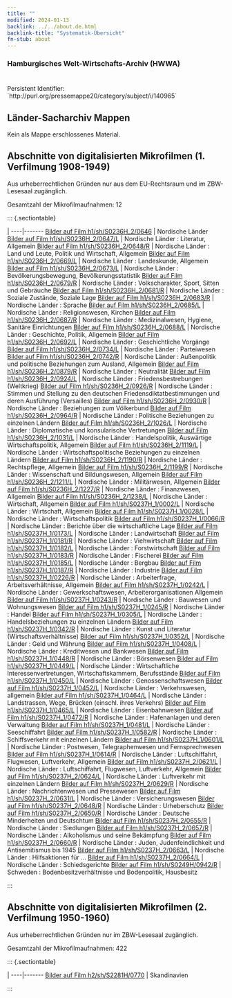 ```yaml
---
title: ""
modified: 2024-01-13
backlink: ../../about.de.html
backlink-title: "Systematik-Übersicht"
fn-stub: about
---
```


### Hamburgisches Welt-Wirtschafts-Archiv (HWWA)

# 

<div class="hint">Persistent Identifier: `http://purl.org/pressemappe20/category/subject/i/140965`</div>







## Länder-Sacharchiv Mappen





Kein als Mappe erschlossenes Material.



<a id="filmsections" />

## Abschnitte von digitalisierten Mikrofilmen (1. Verfilmung 1908-1949)

<p>Aus urheberrechtlichen Gründen nur aus dem EU-Rechtsraum und im ZBW-Lesesaal zugänglich.</p>


<p>Gesamtzahl der Mikrofilmaufnahmen: 12</p>





::: {.sectiontable}

 | 
----|-------
<a class="btn" href="https://pm20.zbw.eu/film/h1/sh/S0236H_2/0646" rel="nofollow">Bilder auf Film h1/sh/S0236H_2/0646</a> | Nordische Länder
<a class="btn" href="https://pm20.zbw.eu/film/h1/sh/S0236H_2/0647/L" rel="nofollow">Bilder auf Film h1/sh/S0236H_2/0647/L</a> | Nordische Länder : Literatur, Allgemein
<a class="btn" href="https://pm20.zbw.eu/film/h1/sh/S0236H_2/0648/R" rel="nofollow">Bilder auf Film h1/sh/S0236H_2/0648/R</a> | Nordische Länder : Land und Leute, Politik und Wirtschaft, Allgemein
<a class="btn" href="https://pm20.zbw.eu/film/h1/sh/S0236H_2/0669/L" rel="nofollow">Bilder auf Film h1/sh/S0236H_2/0669/L</a> | Nordische Länder : Landeskunde, Allgemein
<a class="btn" href="https://pm20.zbw.eu/film/h1/sh/S0236H_2/0673/L" rel="nofollow">Bilder auf Film h1/sh/S0236H_2/0673/L</a> | Nordische Länder : Bevölkerungsbewegung, Bevölkerungsstatistik
<a class="btn" href="https://pm20.zbw.eu/film/h1/sh/S0236H_2/0679/R" rel="nofollow">Bilder auf Film h1/sh/S0236H_2/0679/R</a> | Nordische Länder : Volkscharakter, Sport, Sitten und Gebräuche
<a class="btn" href="https://pm20.zbw.eu/film/h1/sh/S0236H_2/0681/R" rel="nofollow">Bilder auf Film h1/sh/S0236H_2/0681/R</a> | Nordische Länder : Soziale Zustände, Soziale Lage
<a class="btn" href="https://pm20.zbw.eu/film/h1/sh/S0236H_2/0683/R" rel="nofollow">Bilder auf Film h1/sh/S0236H_2/0683/R</a> | Nordische Länder : Sprache
<a class="btn" href="https://pm20.zbw.eu/film/h1/sh/S0236H_2/0685/L" rel="nofollow">Bilder auf Film h1/sh/S0236H_2/0685/L</a> | Nordische Länder : Religionswesen, Kirchen
<a class="btn" href="https://pm20.zbw.eu/film/h1/sh/S0236H_2/0687/R" rel="nofollow">Bilder auf Film h1/sh/S0236H_2/0687/R</a> | Nordische Länder : Medizinalwesen, Hygiene, Sanitäre Einrichtungen
<a class="btn" href="https://pm20.zbw.eu/film/h1/sh/S0236H_2/0688/L" rel="nofollow">Bilder auf Film h1/sh/S0236H_2/0688/L</a> | Nordische Länder : Geschichte, Politik, Allgemein
<a class="btn" href="https://pm20.zbw.eu/film/h1/sh/S0236H_2/0692/L" rel="nofollow">Bilder auf Film h1/sh/S0236H_2/0692/L</a> | Nordische Länder : Geschichtliche Vorgänge
<a class="btn" href="https://pm20.zbw.eu/film/h1/sh/S0236H_2/0734/L" rel="nofollow">Bilder auf Film h1/sh/S0236H_2/0734/L</a> | Nordische Länder : Parteiwesen
<a class="btn" href="https://pm20.zbw.eu/film/h1/sh/S0236H_2/0742/R" rel="nofollow">Bilder auf Film h1/sh/S0236H_2/0742/R</a> | Nordische Länder : Außenpolitik und politische Beziehungen zum Ausland, Allgemein
<a class="btn" href="https://pm20.zbw.eu/film/h1/sh/S0236H_2/0879/R" rel="nofollow">Bilder auf Film h1/sh/S0236H_2/0879/R</a> | Nordische Länder : Neutralität
<a class="btn" href="https://pm20.zbw.eu/film/h1/sh/S0236H_2/0924/L" rel="nofollow">Bilder auf Film h1/sh/S0236H_2/0924/L</a> | Nordische Länder : Friedensbestrebungen (Weltkrieg)
<a class="btn" href="https://pm20.zbw.eu/film/h1/sh/S0236H_2/0926/R" rel="nofollow">Bilder auf Film h1/sh/S0236H_2/0926/R</a> | Nordische Länder : Stimmen und Stellung zu den deutschen Friedensdiktatbestimmungen und deren Ausführung (Versailles)
<a class="btn" href="https://pm20.zbw.eu/film/h1/sh/S0236H_2/0930/R" rel="nofollow">Bilder auf Film h1/sh/S0236H_2/0930/R</a> | Nordische Länder : Beziehungen zum Völkerbund
<a class="btn" href="https://pm20.zbw.eu/film/h1/sh/S0236H_2/0964/R" rel="nofollow">Bilder auf Film h1/sh/S0236H_2/0964/R</a> | Nordische Länder : Politische Beziehungen zu einzelnen Ländern
<a class="btn" href="https://pm20.zbw.eu/film/h1/sh/S0236H_2/1026/L" rel="nofollow">Bilder auf Film h1/sh/S0236H_2/1026/L</a> | Nordische Länder : Diplomatische und konsularische Vertretungen
<a class="btn" href="https://pm20.zbw.eu/film/h1/sh/S0236H_2/1031/L" rel="nofollow">Bilder auf Film h1/sh/S0236H_2/1031/L</a> | Nordische Länder : Handelspolitik, Auswärtige Wirtschaftspolitik, Allgemein
<a class="btn" href="https://pm20.zbw.eu/film/h1/sh/S0236H_2/1119/L" rel="nofollow">Bilder auf Film h1/sh/S0236H_2/1119/L</a> | Nordische Länder : Wirtschaftspolitische Beziehungen zu einzelnen Ländern
<a class="btn" href="https://pm20.zbw.eu/film/h1/sh/S0236H_2/1190/R" rel="nofollow">Bilder auf Film h1/sh/S0236H_2/1190/R</a> | Nordische Länder : Rechtspflege, Allgemein
<a class="btn" href="https://pm20.zbw.eu/film/h1/sh/S0236H_2/1199/R" rel="nofollow">Bilder auf Film h1/sh/S0236H_2/1199/R</a> | Nordische Länder : Wissenschaft und Bildungswesen, Allgemein
<a class="btn" href="https://pm20.zbw.eu/film/h1/sh/S0236H_2/1211/L" rel="nofollow">Bilder auf Film h1/sh/S0236H_2/1211/L</a> | Nordische Länder : Militärwesen, Allgemein
<a class="btn" href="https://pm20.zbw.eu/film/h1/sh/S0236H_2/1227/R" rel="nofollow">Bilder auf Film h1/sh/S0236H_2/1227/R</a> | Nordische Länder : Finanzwesen, Allgemein
<a class="btn" href="https://pm20.zbw.eu/film/h1/sh/S0236H_2/1238/L" rel="nofollow">Bilder auf Film h1/sh/S0236H_2/1238/L</a> | Nordische Länder : Wirtschaft, Allgemein
<a class="btn" href="https://pm20.zbw.eu/film/h1/sh/S0237H_1/0002/L" rel="nofollow">Bilder auf Film h1/sh/S0237H_1/0002/L</a> | Nordische Länder : Wirtschaft, Allgemein
<a class="btn" href="https://pm20.zbw.eu/film/h1/sh/S0237H_1/0028/L" rel="nofollow">Bilder auf Film h1/sh/S0237H_1/0028/L</a> | Nordische Länder : Wirtschaftspolitik
<a class="btn" href="https://pm20.zbw.eu/film/h1/sh/S0237H_1/0066/R" rel="nofollow">Bilder auf Film h1/sh/S0237H_1/0066/R</a> | Nordische Länder : Berichte über die wirtschaftliche Lage
<a class="btn" href="https://pm20.zbw.eu/film/h1/sh/S0237H_1/0173/L" rel="nofollow">Bilder auf Film h1/sh/S0237H_1/0173/L</a> | Nordische Länder : Landwirtschaft
<a class="btn" href="https://pm20.zbw.eu/film/h1/sh/S0237H_1/0181/R" rel="nofollow">Bilder auf Film h1/sh/S0237H_1/0181/R</a> | Nordische Länder : Viehwirtschaft
<a class="btn" href="https://pm20.zbw.eu/film/h1/sh/S0237H_1/0182/L" rel="nofollow">Bilder auf Film h1/sh/S0237H_1/0182/L</a> | Nordische Länder : Forstwirtschaft
<a class="btn" href="https://pm20.zbw.eu/film/h1/sh/S0237H_1/0183/R" rel="nofollow">Bilder auf Film h1/sh/S0237H_1/0183/R</a> | Nordische Länder : Fischerei
<a class="btn" href="https://pm20.zbw.eu/film/h1/sh/S0237H_1/0185/L" rel="nofollow">Bilder auf Film h1/sh/S0237H_1/0185/L</a> | Nordische Länder : Bergbau
<a class="btn" href="https://pm20.zbw.eu/film/h1/sh/S0237H_1/0187/R" rel="nofollow">Bilder auf Film h1/sh/S0237H_1/0187/R</a> | Nordische Länder : Industrie
<a class="btn" href="https://pm20.zbw.eu/film/h1/sh/S0237H_1/0226/R" rel="nofollow">Bilder auf Film h1/sh/S0237H_1/0226/R</a> | Nordische Länder : Arbeiterfrage, Arbeitsverhältnisse, Allgemein
<a class="btn" href="https://pm20.zbw.eu/film/h1/sh/S0237H_1/0242/L" rel="nofollow">Bilder auf Film h1/sh/S0237H_1/0242/L</a> | Nordische Länder : Gewerkschaftswesen, Arbeiterorganisationen Allgemein
<a class="btn" href="https://pm20.zbw.eu/film/h1/sh/S0237H_1/0243/R" rel="nofollow">Bilder auf Film h1/sh/S0237H_1/0243/R</a> | Nordische Länder : Bauwesen und Wohnungswesen
<a class="btn" href="https://pm20.zbw.eu/film/h1/sh/S0237H_1/0245/R" rel="nofollow">Bilder auf Film h1/sh/S0237H_1/0245/R</a> | Nordische Länder : Handel
<a class="btn" href="https://pm20.zbw.eu/film/h1/sh/S0237H_1/0305/L" rel="nofollow">Bilder auf Film h1/sh/S0237H_1/0305/L</a> | Nordische Länder : Handelsbeziehungen zu einzelnen Ländern
<a class="btn" href="https://pm20.zbw.eu/film/h1/sh/S0237H_1/0342/R" rel="nofollow">Bilder auf Film h1/sh/S0237H_1/0342/R</a> | Nordische Länder : Kunst und Literatur (Wirtschaftsverhältnisse)
<a class="btn" href="https://pm20.zbw.eu/film/h1/sh/S0237H_1/0352/L" rel="nofollow">Bilder auf Film h1/sh/S0237H_1/0352/L</a> | Nordische Länder : Geld und Währung
<a class="btn" href="https://pm20.zbw.eu/film/h1/sh/S0237H_1/0408/L" rel="nofollow">Bilder auf Film h1/sh/S0237H_1/0408/L</a> | Nordische Länder : Kreditwesen und Bankwesen
<a class="btn" href="https://pm20.zbw.eu/film/h1/sh/S0237H_1/0448/R" rel="nofollow">Bilder auf Film h1/sh/S0237H_1/0448/R</a> | Nordische Länder : Börsenwesen
<a class="btn" href="https://pm20.zbw.eu/film/h1/sh/S0237H_1/0449/L" rel="nofollow">Bilder auf Film h1/sh/S0237H_1/0449/L</a> | Nordische Länder : Wirtschaftliche Interessenvertretungen, Wirtschaftskammern, Berufsstände
<a class="btn" href="https://pm20.zbw.eu/film/h1/sh/S0237H_1/0450/L" rel="nofollow">Bilder auf Film h1/sh/S0237H_1/0450/L</a> | Nordische Länder : Genossenschaftswesen
<a class="btn" href="https://pm20.zbw.eu/film/h1/sh/S0237H_1/0452/L" rel="nofollow">Bilder auf Film h1/sh/S0237H_1/0452/L</a> | Nordische Länder : Verkehrswesen, allgemein
<a class="btn" href="https://pm20.zbw.eu/film/h1/sh/S0237H_1/0464/L" rel="nofollow">Bilder auf Film h1/sh/S0237H_1/0464/L</a> | Nordische Länder : Landstrassen, Wege, Brücken (einschl. ihres Verkehrs)
<a class="btn" href="https://pm20.zbw.eu/film/h1/sh/S0237H_1/0465/L" rel="nofollow">Bilder auf Film h1/sh/S0237H_1/0465/L</a> | Nordische Länder : Eisenbahnwesen
<a class="btn" href="https://pm20.zbw.eu/film/h1/sh/S0237H_1/0472/R" rel="nofollow">Bilder auf Film h1/sh/S0237H_1/0472/R</a> | Nordische Länder : Hafenanlagen und deren Verwaltung
<a class="btn" href="https://pm20.zbw.eu/film/h1/sh/S0237H_1/0481/L" rel="nofollow">Bilder auf Film h1/sh/S0237H_1/0481/L</a> | Nordische Länder : Seeschiffahrt
<a class="btn" href="https://pm20.zbw.eu/film/h1/sh/S0237H_1/0582/R" rel="nofollow">Bilder auf Film h1/sh/S0237H_1/0582/R</a> | Nordische Länder : Schiffsverkehr mit einzelnen Ländern
<a class="btn" href="https://pm20.zbw.eu/film/h1/sh/S0237H_1/0601/L" rel="nofollow">Bilder auf Film h1/sh/S0237H_1/0601/L</a> | Nordische Länder : Postwesen, Telegraphenwesen und Fernsprechwesen
<a class="btn" href="https://pm20.zbw.eu/film/h1/sh/S0237H_1/0614/R" rel="nofollow">Bilder auf Film h1/sh/S0237H_1/0614/R</a> | Nordische Länder : Luftschiffahrt, Flugwesen, Luftverkehr, Allgemein
<a class="btn" href="https://pm20.zbw.eu/film/h1/sh/S0237H_2/0621/L" rel="nofollow">Bilder auf Film h1/sh/S0237H_2/0621/L</a> | Nordische Länder : Luftschiffahrt, Flugwesen, Luftverkehr, Allgemein
<a class="btn" href="https://pm20.zbw.eu/film/h1/sh/S0237H_2/0624/L" rel="nofollow">Bilder auf Film h1/sh/S0237H_2/0624/L</a> | Nordische Länder : Luftverkehr mit einzelnen Ländern
<a class="btn" href="https://pm20.zbw.eu/film/h1/sh/S0237H_2/0629/R" rel="nofollow">Bilder auf Film h1/sh/S0237H_2/0629/R</a> | Nordische Länder : Nachrichtenwesen und Pressewesen
<a class="btn" href="https://pm20.zbw.eu/film/h1/sh/S0237H_2/0631/L" rel="nofollow">Bilder auf Film h1/sh/S0237H_2/0631/L</a> | Nordische Länder : Versicherungswesen
<a class="btn" href="https://pm20.zbw.eu/film/h1/sh/S0237H_2/0648/R" rel="nofollow">Bilder auf Film h1/sh/S0237H_2/0648/R</a> | Nordische Länder : Urheberschutz
<a class="btn" href="https://pm20.zbw.eu/film/h1/sh/S0237H_2/0650/R" rel="nofollow">Bilder auf Film h1/sh/S0237H_2/0650/R</a> | Nordische Länder : Deutsche Minderheiten und Deutschtum
<a class="btn" href="https://pm20.zbw.eu/film/h1/sh/S0237H_2/0655/R" rel="nofollow">Bilder auf Film h1/sh/S0237H_2/0655/R</a> | Nordische Länder : Siedlungen
<a class="btn" href="https://pm20.zbw.eu/film/h1/sh/S0237H_2/0657/R" rel="nofollow">Bilder auf Film h1/sh/S0237H_2/0657/R</a> | Nordische Länder : Alkoholismus und seine Bekämpfung
<a class="btn" href="https://pm20.zbw.eu/film/h1/sh/S0237H_2/0660/R" rel="nofollow">Bilder auf Film h1/sh/S0237H_2/0660/R</a> | Nordische Länder : Juden, Judenfeindlichkeit und Antisemitismus bis 1945
<a class="btn" href="https://pm20.zbw.eu/film/h1/sh/S0237H_2/0663/L" rel="nofollow">Bilder auf Film h1/sh/S0237H_2/0663/L</a> | Nordische Länder : Hilfsaktionen für ...
<a class="btn" href="https://pm20.zbw.eu/film/h1/sh/S0237H_2/0664/L" rel="nofollow">Bilder auf Film h1/sh/S0237H_2/0664/L</a> | Nordische Länder : Schiedsgerichte
<a class="btn" href="https://pm20.zbw.eu/film/h1/sh/S0249H/0942/R" rel="nofollow">Bilder auf Film h1/sh/S0249H/0942/R</a> | Schweden : Bodenbesitzverhältnisse und Bodenpolitik, Hausbesitz


:::




## Abschnitte von digitalisierten Mikrofilmen (2. Verfilmung 1950-1960)

<p>Aus urheberrechtlichen Gründen nur im ZBW-Lesesaal zugänglich.</p>


<p>Gesamtzahl der Mikrofilmaufnahmen: 422</p>





::: {.sectiontable}

 | 
----|-------
<a class="btn" href="https://pm20.zbw.eu/film/h2/sh/S2281H/0770" rel="nofollow">Bilder auf Film h2/sh/S2281H/0770</a> | Skandinavien


:::
















